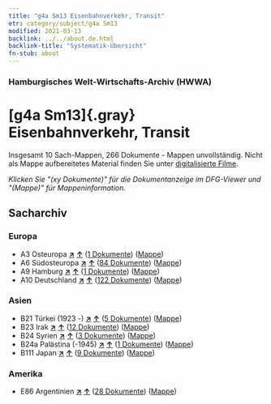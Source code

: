 ```yaml
---
title: "g4a Sm13 Eisenbahnverkehr, Transit"
etr: category/subject/g4a Sm13
modified: 2021-03-13
backlink: ../../about.de.html
backlink-title: "Systematik-Übersicht"
fn-stub: about
---
```


### Hamburgisches Welt-Wirtschafts-Archiv (HWWA)
# [g4a Sm13]{.gray}&#8201; Eisenbahnverkehr, Transit&#160; 




Insgesamt 10 Sach-Mappen, 266 Dokumente - Mappen unvollständig.
Nicht als Mappe aufbereitetes Material finden Sie unter [digitalisierte Filme](/film/h1_sh).

_Klicken Sie "(xy Dokumente)" für die Dokumentanzeige im DFG-Viewer und "(Mappe)" für Mappeninformation._

## Sacharchiv




### Europa

- A3 Osteuropa [**&nearr;**](../../../geo/i/140896/about.de.html "Osteuropa (alle Mappen)") [**&uarr;**](../../../geo/about.de.html#A3 "Ländersystematik") (<a href="https://pm20.zbw.eu/dfgview/sh/140896,144543" title="über: Osteuropa : Eisenbahnverkehr, Transit" target="_blank">1 Dokumente</a>) ([Mappe](http://purl.org/pressemappe20/folder/sh/140896,144543))
- A6 Südosteuropa [**&nearr;**](../../../geo/i/140900/about.de.html "Südosteuropa (alle Mappen)") [**&uarr;**](../../../geo/about.de.html#A6 "Ländersystematik") (<a href="https://pm20.zbw.eu/dfgview/sh/140900,144543" title="über: Südosteuropa : Eisenbahnverkehr, Transit" target="_blank">84 Dokumente</a>) ([Mappe](http://purl.org/pressemappe20/folder/sh/140900,144543))
- A9 Hamburg [**&nearr;**](../../../geo/i/140905/about.de.html "Hamburg (alle Mappen)") [**&uarr;**](../../../geo/about.de.html#A9 "Ländersystematik") (<a href="https://pm20.zbw.eu/dfgview/sh/140905,144543" title="über: Hamburg : Eisenbahnverkehr, Transit" target="_blank">1 Dokumente</a>) ([Mappe](http://purl.org/pressemappe20/folder/sh/140905,144543))
- A10 Deutschland [**&nearr;**](../../../geo/i/126128/about.de.html "Deutschland (alle Mappen)") [**&uarr;**](../../../geo/about.de.html#A10 "Ländersystematik") (<a href="https://pm20.zbw.eu/dfgview/sh/126128,144543" title="über: Deutschland : Eisenbahnverkehr, Transit" target="_blank">122 Dokumente</a>) ([Mappe](http://purl.org/pressemappe20/folder/sh/126128,144543))

### Asien

- B21 Türkei (1923 -) [**&nearr;**](../../../geo/i/141111/about.de.html "Türkei (1923 -) (alle Mappen)") [**&uarr;**](../../../geo/about.de.html#B21 "Ländersystematik") (<a href="https://pm20.zbw.eu/dfgview/sh/141111,144543" title="über: Türkei (1923 -) : Eisenbahnverkehr, Transit" target="_blank">5 Dokumente</a>) ([Mappe](http://purl.org/pressemappe20/folder/sh/141111,144543))
- B23 Irak [**&nearr;**](../../../geo/i/141113/about.de.html "Irak (alle Mappen)") [**&uarr;**](../../../geo/about.de.html#B23 "Ländersystematik") (<a href="https://pm20.zbw.eu/dfgview/sh/141113,144543" title="über: Irak : Eisenbahnverkehr, Transit" target="_blank">12 Dokumente</a>) ([Mappe](http://purl.org/pressemappe20/folder/sh/141113,144543))
- B24 Syrien [**&nearr;**](../../../geo/i/141114/about.de.html "Syrien (alle Mappen)") [**&uarr;**](../../../geo/about.de.html#B24 "Ländersystematik") (<a href="https://pm20.zbw.eu/dfgview/sh/141114,144543" title="über: Syrien : Eisenbahnverkehr, Transit" target="_blank">3 Dokumente</a>) ([Mappe](http://purl.org/pressemappe20/folder/sh/141114,144543))
- B24a Palästina (-1945) [**&nearr;**](../../../geo/i/141115/about.de.html "Palästina (-1945) (alle Mappen)") [**&uarr;**](../../../geo/about.de.html#B24a "Ländersystematik") (<a href="https://pm20.zbw.eu/dfgview/sh/141115,144543" title="über: Palästina (-1945) : Eisenbahnverkehr, Transit" target="_blank">1 Dokumente</a>) ([Mappe](http://purl.org/pressemappe20/folder/sh/141115,144543))
- B111 Japan [**&nearr;**](../../../geo/i/141272/about.de.html "Japan (alle Mappen)") [**&uarr;**](../../../geo/about.de.html#B111 "Ländersystematik") (<a href="https://pm20.zbw.eu/dfgview/sh/141272,144543" title="über: Japan : Eisenbahnverkehr, Transit" target="_blank">9 Dokumente</a>) ([Mappe](http://purl.org/pressemappe20/folder/sh/141272,144543))

### Amerika

- E86 Argentinien [**&nearr;**](../../../geo/i/141692/about.de.html "Argentinien (alle Mappen)") [**&uarr;**](../../../geo/about.de.html#E86 "Ländersystematik") (<a href="https://pm20.zbw.eu/dfgview/sh/141692,144543" title="über: Argentinien : Eisenbahnverkehr, Transit" target="_blank">28 Dokumente</a>) ([Mappe](http://purl.org/pressemappe20/folder/sh/141692,144543))


